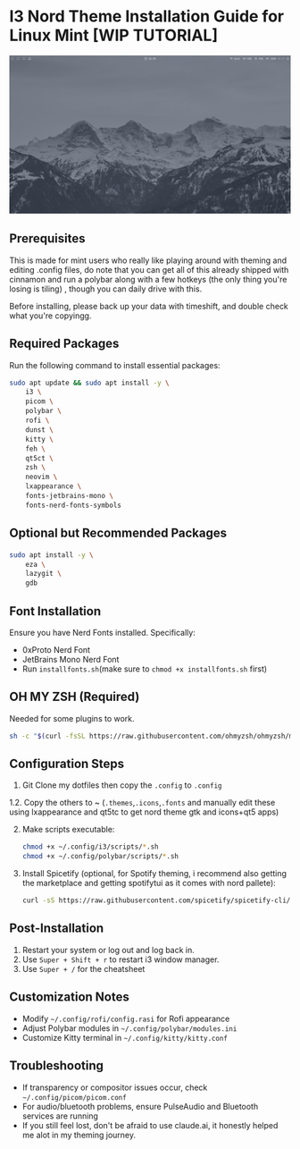
# I3 Nord Theme Installation Guide for Linux Mint [WIP TUTORIAL]

![Nord Theme RICE](preview.png)

## Prerequisites

This is made for mint users who really like playing around with theming and editing .config files, do note that you can get all of this already shipped with cinnamon and run a polybar along with a few hotkeys (the only thing you're losing is tiling) , though you can daily drive with this.

Before installing, please back up your data with timeshift, and double check what you're copyingg.

## Required Packages
Run the following command to install essential packages:

```bash
sudo apt update && sudo apt install -y \
    i3 \
    picom \
    polybar \
    rofi \
    dunst \
    kitty \
    feh \
    qt5ct \
    zsh \
    neovim \
    lxappearance \
    fonts-jetbrains-mono \
    fonts-nerd-fonts-symbols
```

## Optional but Recommended Packages
```bash
sudo apt install -y \
    eza \
    lazygit \
    gdb
```

## Font Installation
Ensure you have Nerd Fonts installed. Specifically:
- 0xProto Nerd Font
- JetBrains Mono Nerd Font
- Run `installfonts.sh`(make sure to `chmod +x installfonts.sh` first)

## OH MY ZSH (Required)
Needed for some plugins to work.
```bash
sh -c "$(curl -fsSL https://raw.githubusercontent.com/ohmyzsh/ohmyzsh/master/tools/install.sh)"
```

## Configuration Steps
1. Git Clone my dotfiles then copy the `.config` to `.config`

1.2. Copy the others to ~ (`.themes`,`.icons`,`.fonts` and manually edit these using lxappearance and qt5tc to get nord theme gtk and icons+qt5 apps)


2. Make scripts executable:
   ```bash
   chmod +x ~/.config/i3/scripts/*.sh
   chmod +x ~/.config/polybar/scripts/*.sh
   ```

3. Install Spicetify (optional, for Spotify theming, i recommend also getting the marketplace and getting spotifytui as it comes with nord pallete):
   ```bash
   curl -sS https://raw.githubusercontent.com/spicetify/spicetify-cli/master/install.sh | sh
   ```

## Post-Installation
1. Restart your system or log out and log back in.
2. Use `Super + Shift + r` to restart i3 window manager.
3. Use `Super + /` for the cheatsheet

## Customization Notes
- Modify `~/.config/rofi/config.rasi` for Rofi appearance
- Adjust Polybar modules in `~/.config/polybar/modules.ini`
- Customize Kitty terminal in `~/.config/kitty/kitty.conf`

## Troubleshooting
- If transparency or compositor issues occur, check `~/.config/picom/picom.conf`
- For audio/bluetooth problems, ensure PulseAudio and Bluetooth services are running
- If you still feel lost, don't be afraid to use claude.ai, it honestly helped me alot in my theming journey.
